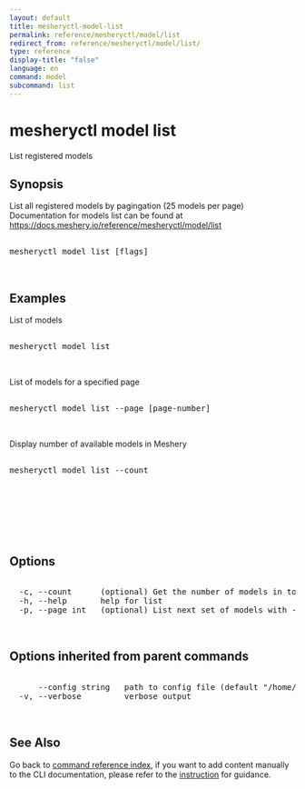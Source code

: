 ```yaml
---
layout: default
title: mesheryctl-model-list
permalink: reference/mesheryctl/model/list
redirect_from: reference/mesheryctl/model/list/
type: reference
display-title: "false"
language: en
command: model
subcommand: list
---
```


# mesheryctl model list

List registered models

## Synopsis

List all registered models by pagingation (25 models per page)
Documentation for models list can be found at https://docs.meshery.io/reference/mesheryctl/model/list
<pre class='codeblock-pre'>
<div class='codeblock'>
mesheryctl model list [flags]

</div>
</pre> 

## Examples

List of models
<pre class='codeblock-pre'>
<div class='codeblock'>
mesheryctl model list

</div>
</pre> 

List of models for a specified page
<pre class='codeblock-pre'>
<div class='codeblock'>
mesheryctl model list --page [page-number]

</div>
</pre> 

Display number of available models in Meshery
<pre class='codeblock-pre'>
<div class='codeblock'>
mesheryctl model list --count

</div>
</pre> 

<pre class='codeblock-pre'>
<div class='codeblock'>
    

</div>
</pre> 

## Options

<pre class='codeblock-pre'>
<div class='codeblock'>
  -c, --count      (optional) Get the number of models in total
  -h, --help       help for list
  -p, --page int   (optional) List next set of models with --page (default = 1) (default 1)

</div>
</pre>

## Options inherited from parent commands

<pre class='codeblock-pre'>
<div class='codeblock'>
      --config string   path to config file (default "/home/runner/.meshery/config.yaml")
  -v, --verbose         verbose output

</div>
</pre>

## See Also

Go back to [command reference index](/reference/mesheryctl/), if you want to add content manually to the CLI documentation, please refer to the [instruction](/project/contributing/contributing-cli#preserving-manually-added-documentation) for guidance.
